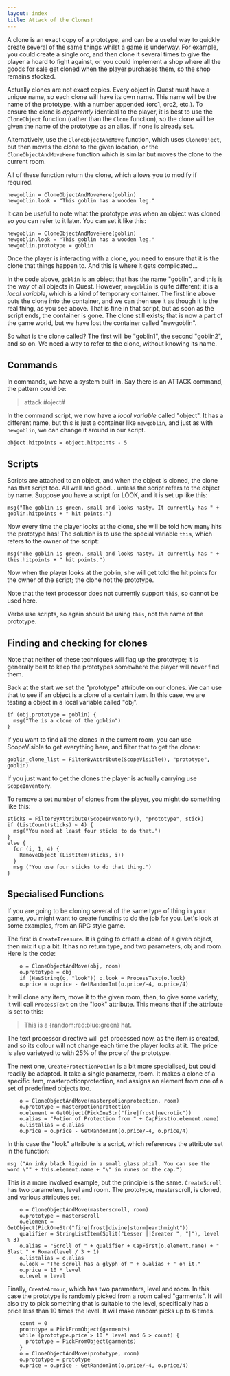 ```yaml
---
layout: index
title: Attack of the Clones!
---
```



A clone is an exact copy of a prototype, and can be a useful way to quickly create several of the same things whilst a game is underway. For example, you could create a single orc, and then clone it several times to give the player a hoard to fight against, or you could implement a shop where all the goods for sale get cloned when the player purchases them, so the shop remains stocked.

Actually clones are not exact copies. Every object in Quest must have a unique name, so each clone will have its own name. This name will be the name of the prototype, with a number appended (orc1, orc2, etc.). To ensure the clone is _apparently_ identical to the player, it is best to use the `CloneObject` function (rather than the `Clone` function), so the clone will be given the name of the prototype as an alias, if none is already set.

Alternatively, use the `CloneObjectAndMove` function, which uses `CloneObject`, but then moves the clone to the given location, or the `CloneObjectAndMoveHere` function which is similar but moves the clone to the current room.

All of these function return the clone, which allows you to modify if required.

```
newgoblin = CloneObjectAndMoveHere(goblin)
newgoblin.look = "This goblin has a wooden leg."
```


It can be useful to note what the prototype was when an object was cloned so you can refer to it later. You can set it like this:


```
newgoblin = CloneObjectAndMoveHere(goblin)
newgoblin.look = "This goblin has a wooden leg."
newgoblin.prototype = goblin
```


Once the player is interacting with a clone, you need to ensure that it is the clone that things happen to. And this is where it gets complicated...

In the code above, `goblin` is an object that has the name "goblin", and this is the way of all objects in Quest. However, `newgoblin` is quite different; it is a _local variable_, which is a kind of temporary container. The first line above puts the clone into the container, and we can then use it as though it is the real thing, as you see above. That is fine in that script, but as soon as the script ends, the container is gone. The clone still exists; that is now a part of the game world, but we have lost the container called "newgoblin".

So what is the clone called? The first will be "goblin1", the second "goblin2", and so on. We need a way to refer to the clone, without knowing its name.


Commands
--------

In commands, we have a system built-in. Say there is an ATTACK command, the pattern could be:

> attack #oject#

In the command script, we now have a _local variable_ called "object". It has a different name, but this is just a container like `newgoblin`, and just as with `newgoblin`, we can change it around in our script.

```
object.hitpoints = object.hitpoints - 5
```



Scripts
-------

Scripts are attached to an object, and when the object is cloned, the clone has that script too. All well and good... unless the script refers to the object by name. Suppose you have a script for LOOK, and it is set up like this:

```
msg("The goblin is green, small and looks nasty. It currently has " + goblin.hitpoints + " hit points.")
```

Now every time the player looks at the clone, she will be told how many hits the prototype has! The solution is to use the special variable `this`, which refers to the owner of the script:

```
msg("The goblin is green, small and looks nasty. It currently has " + this.hitpoints + " hit points.")
```

Now when the player looks at the goblin, she will get told the hit points for the owner of the script; the clone not the prototype.

Note that the text processor does not currently support `this`, so cannot be used here.

Verbs use scripts, so again should be using `this`, not the name of the prototype.



Finding and checking for clones
-------------------------------

Note that neither of these techniques will flag up the prototype; it is generally best to keep the prototypes somewhere the player will never find them.

Back at the start we set the "prototype" attribute on our clones. We can use that to see if an object is a clone of a certain item. In this case, we are testing a object in a local variable called "obj".


```
if (obj.prototype = goblin) {
  msg("The is a clone of the goblin")
}
```

If you want to find all the clones in the current room, you can use ScopeVisible to get everything here, and filter that to get the clones:


```
goblin_clone_list = FilterByAttribute(ScopeVisible(), "prototype", goblin)
```

If you just want to get the clones the player is actually carrying use `ScopeInventory`.

To remove a set number of clones from the player, you might do something like this:


```
sticks = FilterByAttribute(ScopeInventory(), "prototype", stick)
if (ListCount(sticks) < 4) {
  msg("You need at least four sticks to do that.")
}
else {
  for (i, 1, 4) {
    RemoveObject (ListItem(sticks, i))
  }
  msg ("You use four sticks to do that thing.")
}
```



Specialised Functions
---------------------

If you are going to be cloning several of the same type of thing in your game, you might want to create functins to do the job for you. Let's look at some examples, from an RPG style game.

The first is `CreateTreasure`. It is going to create a clone of a given object, then mix it up a bit. It has no return type, and two parameters, obj and room. Here is the code:

```
    o = CloneObjectAndMove(obj, room)
    o.prototype = obj
    if (HasString(o, "look")) o.look = ProcessText(o.look)
    o.price = o.price - GetRandomInt(o.price/-4, o.price/4)
```

It will clone any item, move it to the given room, then, to give some variety, it will call `ProcessText` on the "look" attribute. This means that if the attribute is set to this:

> This is a {random:red:blue:green} hat.

The text processor directive will get processed now, as the item is created, and so its colour will not change each time the player looks at it. The price is also varietyed to with 25% of the prce of the prototype.

The next one, `CreateProtectionPotion` is a bit more specialised, but could readily be adapted. It take a single parameter, room. It makes a clone of a specific item, masterpotionprotection, and assigns an element from one of a set of predefined objects too.

```
    o = CloneObjectAndMove(masterpotionprotection, room)
    o.prototype = masterpotionprotection
    o.element = GetObject(PickOneStr("fire|frost|necrotic"))
    o.alias = "Potion of Protection from " + CapFirst(o.element.name)
    o.listalias = o.alias
    o.price = o.price - GetRandomInt(o.price/-4, o.price/4)
```

In this case the "look" attribute is a script, which references the attribute set in the function:

```
msg ("An inky black liquid in a small glass phial. You can see the word \"" + this.element.name + "\" in runes on the cap.")
```
    
This is a more involved example, but the principle is the same. `CreateScroll` has two parameters, level and room. The prototype, masterscroll, is cloned, and various attributes set.

```
    o = CloneObjectAndMove(masterscroll, room)
    o.prototype = masterscroll
    o.element = GetObject(PickOneStr("fire|frost|divine|storm|earthmight"))
    qualifier = StringListItem(Split("Lesser ||Greater ", "|"), level % 3)
    o.alias = "Scroll of " + qualifier + CapFirst(o.element.name) + " Blast " + Roman(level / 3 + 1)
    o.listalias = o.alias
    o.look = "The scroll has a glyph of " + o.alias + " on it."
    o.price = 10 * level
    o.level = level
```    
    
    
Finally, `CreateArmour`, which has two parameters, level and room. In this case the prototype is randomly picked from a room called "garments". It will also try to pick something that is suitable to the level, specifically has a price less than 10 times the level. It will make random picks up to 6 times.

```
    count = 0
    prototype = PickFromObject(garments)
    while (prototype.price > 10 * level and 6 > count) {
      prototype = PickFromObject(garments)
    }
    o = CloneObjectAndMove(prototype, room)
    o.prototype = prototype
    o.price = o.price - GetRandomInt(o.price/-4, o.price/4)
```  

